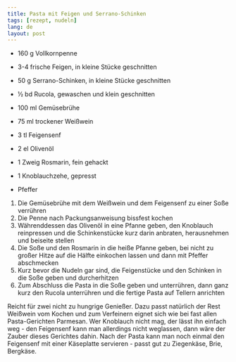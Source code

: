 ```yaml
---
title: Pasta mit Feigen und Serrano-Schinken
tags: [rezept, nudeln]
lang: de
layout: post
---
```

- 160 g Vollkornpenne
- 3-4 frische Feigen, in kleine Stücke geschnitten
- 50 g Serrano-Schinken, in kleine Stücke geschnitten
- ½ bd Rucola, gewaschen und klein geschnitten

- 100 ml Gemüsebrühe
- 75 ml trockener Weißwein
- 3 tl Feigensenf

- 2 el Olivenöl
- 1 Zweig Rosmarin, fein gehackt
- 1 Knoblauchzehe, gepresst
- Pfeffer

1. Die Gemüsebrühe mit dem Weißwein und dem Feigensenf zu einer Soße verrühren
2. Die Penne nach Packungsanweisung bissfest kochen
3. Währenddessen das Olivenöl in eine Pfanne geben, den Knoblauch reinpressen und die Schinkenstücke kurz darin anbraten, herausnehmen und beiseite stellen
4. Die Soße und den Rosmarin in die heiße Pfanne geben, bei nicht zu großer Hitze auf die Hälfte einkochen lassen und dann mit Pfeffer abschmecken
5. Kurz bevor die Nudeln gar sind, die Feigenstücke und den Schinken in die Soße geben und durcherhitzen
6. Zum Abschluss die Pasta in die Soße geben und unterrühren, dann ganz kurz den Rucola unterrühren und die fertige Pasta auf Tellern anrichten

Reicht für zwei nicht zu hungrige Genießer. Dazu passt natürlich der Rest Weißwein vom Kochen und zum Verfeinern eignet sich wie bei fast allen Pasta-Gerichten Parmesan. Wer Knoblauch nicht mag, der lässt ihn einfach weg - den Feigensenf kann man allerdings nicht weglassen, dann wäre der Zauber dieses Gerichtes dahin. Nach der Pasta kann man noch einmal den Feigensenf mit einer Käseplatte servieren - passt gut zu Ziegenkäse, Brie, Bergkäse.
